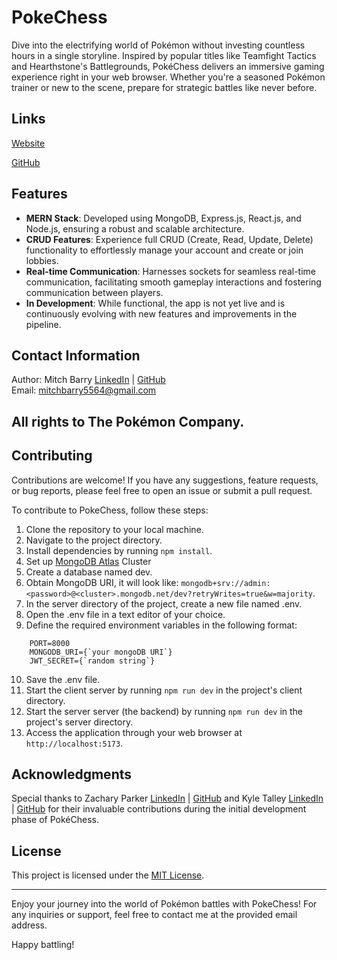 # PokeChess

Dive into the electrifying world of Pokémon without investing countless hours in a single storyline. Inspired by popular titles like Teamfight Tactics and Hearthstone's Battlegrounds, PokéChess delivers an immersive gaming experience right in your web browser. Whether you're a seasoned Pokémon trainer or new to the scene, prepare for strategic battles like never before.

## Links

[Website](...)

[GitHub](https://github.com/mitchbarry/PokeChess)

## Features

- **MERN Stack**: Developed using MongoDB, Express.js, React.js, and Node.js, ensuring a robust and scalable architecture.
- **CRUD Features**: Experience full CRUD (Create, Read, Update, Delete) functionality to effortlessly manage your account and create or join lobbies.
- **Real-time Communication**: Harnesses sockets for seamless real-time communication, facilitating smooth gameplay interactions and fostering communication between players.
- **In Development**: While functional, the app is not yet live and is continuously evolving with new features and improvements in the pipeline.

## Contact Information

Author: Mitch Barry [LinkedIn](https://www.linkedin.com/in/mitch-barry/) | [GitHub](https://github.com/mitchbarry)  
Email: mitchbarry5564@gmail.com

## All rights to The Pokémon Company.

## Contributing

Contributions are welcome! If you have any suggestions, feature requests, or bug reports, please feel free to open an issue or submit a pull request.

To contribute to PokeChess, follow these steps:

1. Clone the repository to your local machine.
2. Navigate to the project directory.
3. Install dependencies by running `npm install`.
4. Set up [MongoDB Atlas](https://www.mongodb.com/atlas/database) Cluster
5. Create a database named dev.
6. Obtain MongoDB URI, it will look like: `mongodb+srv://admin:<password>@<cluster>.mongodb.net/dev?retryWrites=true&w=majority`.
7. In the server directory of the project, create a new file named .env.
8. Open the .env file in a text editor of your choice.
9. Define the required environment variables in the following format:
```
    PORT=8000
    MONGODB_URI={`your mongoDB URI`}
    JWT_SECRET={`random string`}
```
10. Save the .env file.
11. Start the client server by running `npm run dev` in the project's client directory.
12. Start the server server (the backend) by running `npm run dev` in the project's server directory.
13. Access the application through your web browser at `http://localhost:5173`.

## Acknowledgments

Special thanks to Zachary Parker [LinkedIn](https://www.linkedin.com/in/zacharyparkerpyjavasql/) | [GitHub](https://github.com/ZachSParker) and Kyle Talley [LinkedIn](https://www.linkedin.com/in/kyledtalley/) | [GitHub](https://github.com/kyledtalley) for their invaluable contributions during the initial development phase of PokéChess.

## License

This project is licensed under the [MIT License](https://github.com/mitchbarry/PokeChess/blob/dev/LICENSE.md).

---

Enjoy your journey into the world of Pokémon battles with PokeChess! For any inquiries or support, feel free to contact me at the provided email address.

Happy battling!